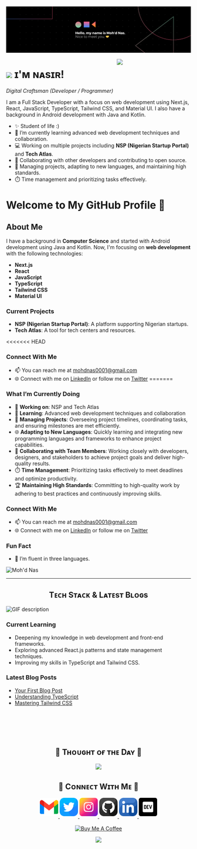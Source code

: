 
![Moh'd Nas Banner Image](./banner.png)

<!--Night Owl image-->
<div>
  <img align="right" width="40%" src="https://owlbertsio-resized.s3.amazonaws.com/Popper.psd.full.png">
</div>

<!--Header Name-->
# <img src="https://emojis.slackmojis.com/emojis/images/1531849430/4246/blob-sunglasses.gif?1531849430" width="30"/>  ɪ'ᴍ ɴᴀsɪʀ!

*Digital Craftsman (Developer / Programmer)*
<br /> 

<!--Start Intro-->               
<p align="left">I am a Full Stack Developer with a focus on web development using Next.js, React, JavaScript, TypeScript, Tailwind CSS, and Material UI. I also have a background in Android development with Java and Kotlin.</p>

- ✨ Student of life :)
- 🌱 I’m currently learning advanced web development techniques and collaboration.
- 💻 Working on multiple projects including **NSP (Nigerian Startup Portal)** and **Tech Atlas**.
- 🤝 Collaborating with other developers and contributing to open source.
- 💼 Managing projects, adapting to new languages, and maintaining high standards.
- ⏱️ Time management and prioritizing tasks effectively.

# Welcome to My GitHub Profile 👋

## About Me

I have a background in **Computer Science** and started with Android development using Java and Kotlin. 
Now, I'm focusing on **web development** with the following technologies:

- **Next.js**
- **React**
- **JavaScript**
- **TypeScript**
- **Tailwind CSS**
- **Material UI**

### Current Projects

- **NSP (Nigerian Startup Portal)**: A platform supporting Nigerian startups.
- **Tech Atlas**: A tool for tech centers and resources.

<<<<<<< HEAD
### Connect With Me

- 📫 You can reach me at [mohdnas0001@gmail.com](mailto:mohdnas0001@gmail.com)
- 🌐 Connect with me on [LinkedIn](https://linkedin.com) or follow me on [Twitter](https://twitter.com)
=======
### What I’m Currently Doing

- 🔭 **Working on**: NSP and Tech Atlas
- 🌱 **Learning**: Advanced web development techniques and collaboration
- 💼 **Managing Projects**: Overseeing project timelines, coordinating tasks, and ensuring milestones are met efficiently.
- 🌐 **Adapting to New Languages**: Quickly learning and integrating new programming languages and frameworks to enhance project capabilities.
- 🤝 **Collaborating with Team Members**: Working closely with developers, designers, and stakeholders to achieve project goals and deliver high-quality results.
- ⏱️ **Time Management**: Prioritizing tasks effectively to meet deadlines and optimize productivity.
- 🏆 **Maintaining High Standards**: Committing to high-quality work by adhering to best practices and continuously improving skills.

### Connect With Me

- 📫 You can reach me at [mohdnas0001@gmail.com](mailto:mohdnas0001@gmail.com)
- 🌐 Connect with me on [LinkedIn](#) or follow me on [Twitter](#)

### Fun Fact

- 🤔 I’m fluent in three languages.

<!--Profile Count Badge-->
<p align="left">
  <img src="https://komarev.com/ghpvc/?username=mohdnas0001&label=Profile%20views&color=770677&style=for-the-badge&logo=star" alt="Moh'd Nas" style="padding-right:20px;" />
</p>

---

<!--Languages and Tools Section-->       
<h2 align="center">Tᴇᴄʜ Sᴛᴀᴄᴋ & Lᴀᴛᴇsᴛ Bʟᴏɢs</h2> 
<picture>
  <source media="(prefers-color-scheme: dark)" srcset="./Skills_Animation_Dark.gif">
  <source media="(prefers-color-scheme: light)" srcset="./Skills_Animation_White.gif">
  <img align="left" alt="GIF description" src="./Skills_Animation_White.gif">
</picture>
<br />

<h3 align="left">Current Learning</h3>
<ul align="left">
  <li>Deepening my knowledge in web development and front-end frameworks.</li>
  <li>Exploring advanced React.js patterns and state management techniques.</li>
  <li>Improving my skills in TypeScript and Tailwind CSS.</li>
</ul>
  
<h3 align="left">Latest Blog Posts</h3>
<ul align="left">
  <li><a href="#">Your First Blog Post</a></li>
  <li><a href="#">Understanding TypeScript</a></li>
  <li><a href="#">Mastering Tailwind CSS</a></li>
</ul>
<br />
<br />
<br />
<br />


<!--Dynamic Quote card updates everyday at 12 PM--> 
<h2 align="center">🌟 Tʜᴏᴜɢʜᴛ ᴏғ ᴛʜᴇ Dᴀʏ 🌟</h2>

<!--STARTS_HERE_QUOTE_CARD-->
<p align="center">
    <img src="https://readme-daily-quotes.vercel.app/api?author=Meister%20Eckhart&quote=There%20exists%20only%20the%20present%20instant%3B%20a%20Now%20which%20always%20and%20without%20end%20is%20itself%20new.&theme=dark&bg_color=220a28&author_color=ffeb95&accent_color=c56a90">
</p>
<!--ENDS_HERE_QUOTE_CARD-->


<!--Contact Section--> 

<h2 align="center">🤝 Cᴏɴɴᴇᴄᴛ Wɪᴛʜ Mᴇ 🤝 </h2>
<div align="center">
  
<a href="mailto:mohdnas0001@gmail.com" target="_blank">
<img src="./gmail.png" width=50 height=50 alt="mohdnas0001@gmail.com" style="margin-bottom: 5px;" />
</a>

<a href="https://twitter.com" target="_blank">
<img src="./twitter.png" width=50 height=50 alt="Twitter" style="margin-bottom: 5px;" />
</a>

<a href="https://www.instagram.com" target="_blank">
<img src="./instagram.png" width=50 height=50 alt="Instagram" style="margin-bottom: 5px;" />
</a>

<a href="https://www.github.com" target="_blank">
<img src="./github.png" width=50 height=50 alt="GitHub" style="margin-bottom: 5px;" />
</a>

<a href="https://www.linkedin.com" target="_blank">
<img src="./linkedin.png" width=50 height=50 alt="LinkedIn" style="margin-bottom: 5px;" />
</a>

<a href="https://dev.to" target="_blank">
<img src="./dev_to.png" width=50 height=50 alt="DEV" style="margin-bottom: 5px;" />
</a>
</div>
<br/>

<!--Buy me a coffee-->
<div align="center">
<a href="https://www.buymeacoffee.com" target="_blank"><img src="https://cdn.buymeacoffee.com/buttons/v2/default-yellow.png" alt="Buy Me A Coffee" style="height: 40px !important;width: 200px !important;" ></a>
</div>

<!--Footer--> 
<p align="center">
  <img src="https://capsule-render.vercel.app/api?type=waving&color=gradient&height=65&section=footer"/>
</p>

